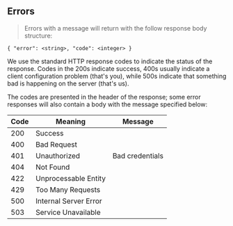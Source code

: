 ## Errors

> Errors with a message will return with the follow response body structure:

```
{ "error": <string>, "code": <integer> }
```

We use the standard HTTP response codes to indicate the status of the response. Codes in the 200s indicate success, 400s usually indicate a client configuration problem (that's you), while 500s indicate that something bad is happening on the server (that's us).

The codes are presented in the header of the response; some error responses will also contain a body with the message specified below:

Code | Meaning | Message
---- | ------- | -------
200 | Success
400 | Bad Request |
401 | Unauthorized | Bad credentials
404 | Not Found |
422 | Unprocessable Entity |
429 | Too Many Requests |
500 | Internal Server Error |
503 | Service Unavailable |
